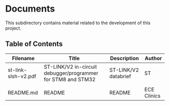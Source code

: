 # Documents
This subdirectory contains material related to the development of this project.

## Table of Contents
| Filename          | Title                                                      | Description        | Author    |
|-------------------|------------------------------------------------------------|--------------------|-----------|
|st-link-slsh-v2.pdf|ST-LINK/V2 in-circuit debugger/programmer for STM8 and STM32|ST-LINK/V2 databrief|ST         |
|                   |                                                            |                    |           |
|README.md          |README                                                      |README              |ECE Clinics|